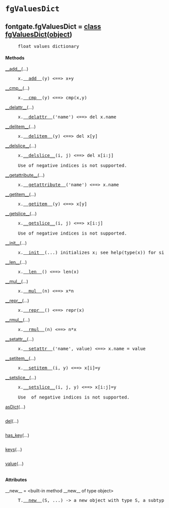 

<a name="fontgate.fgValuesDict"></a>

# `fgValuesDict`


<dt class="class"><h2><span class="class-name">fontgate.fgValuesDict</span> = <a name="fontgate.fgValuesDict" href="#fontgate.fgValuesDict">class fgValuesDict</a>(<a href="./__builtin__.html#object">object</a>)</h2></dt><dd class="class"><dd>


<pre class="doc" markdown="0">float values dictionary</pre>


</dd><h4 class="head-methods">Methods </h4><dl class="function"><dt><a name="fgValuesDict-__add__" href="#fgValuesDict-__add__"><span class="function-name">__add__</span></a><span class="argspec">(...)</span></dt><dd>

<pre class="doc" markdown="0">x.<a href="#fontgate.fgValuesDict-__add__">__add__</a>(y) <==> x+y</pre>

</dd></dl>
<dl class="function"><dt><a name="fgValuesDict-__cmp__" href="#fgValuesDict-__cmp__"><span class="function-name">__cmp__</span></a><span class="argspec">(...)</span></dt><dd>

<pre class="doc" markdown="0">x.<a href="#fontgate.fgValuesDict-__cmp__">__cmp__</a>(y) <==> cmp(x,y)</pre>

</dd></dl>
<dl class="function"><dt><a name="fgValuesDict-__delattr__" href="#fgValuesDict-__delattr__"><span class="function-name">__delattr__</span></a><span class="argspec">(...)</span></dt><dd>

<pre class="doc" markdown="0">x.<a href="#fontgate.fgValuesDict-__delattr__">__delattr__</a>('name') <==> del x.name</pre>

</dd></dl>
<dl class="function"><dt><a name="fgValuesDict-__delitem__" href="#fgValuesDict-__delitem__"><span class="function-name">__delitem__</span></a><span class="argspec">(...)</span></dt><dd>

<pre class="doc" markdown="0">x.<a href="#fontgate.fgValuesDict-__delitem__">__delitem__</a>(y) <==> del x[y]</pre>

</dd></dl>
<dl class="function"><dt><a name="fgValuesDict-__delslice__" href="#fgValuesDict-__delslice__"><span class="function-name">__delslice__</span></a><span class="argspec">(...)</span></dt><dd>

<pre class="doc" markdown="0">x.<a href="#fontgate.fgValuesDict-__delslice__">__delslice__</a>(i, j) <==> del x[i:j]

Use of negative indices is not supported.</pre>

</dd></dl>
<dl class="function"><dt><a name="fgValuesDict-__getattribute__" href="#fgValuesDict-__getattribute__"><span class="function-name">__getattribute__</span></a><span class="argspec">(...)</span></dt><dd>

<pre class="doc" markdown="0">x.<a href="#fontgate.fgValuesDict-__getattribute__">__getattribute__</a>('name') <==> x.name</pre>

</dd></dl>
<dl class="function"><dt><a name="fgValuesDict-__getitem__" href="#fgValuesDict-__getitem__"><span class="function-name">__getitem__</span></a><span class="argspec">(...)</span></dt><dd>

<pre class="doc" markdown="0">x.<a href="#fontgate.fgValuesDict-__getitem__">__getitem__</a>(y) <==> x[y]</pre>

</dd></dl>
<dl class="function"><dt><a name="fgValuesDict-__getslice__" href="#fgValuesDict-__getslice__"><span class="function-name">__getslice__</span></a><span class="argspec">(...)</span></dt><dd>

<pre class="doc" markdown="0">x.<a href="#fontgate.fgValuesDict-__getslice__">__getslice__</a>(i, j) <==> x[i:j]

Use of negative indices is not supported.</pre>

</dd></dl>
<dl class="function"><dt><a name="fgValuesDict-__init__" href="#fgValuesDict-__init__"><span class="function-name">__init__</span></a><span class="argspec">(...)</span></dt><dd>

<pre class="doc" markdown="0">x.<a href="#fontgate.fgValuesDict-__init__">__init__</a>(...) initializes x; see help(type(x)) for signature</pre>

</dd></dl>
<dl class="function"><dt><a name="fgValuesDict-__len__" href="#fgValuesDict-__len__"><span class="function-name">__len__</span></a><span class="argspec">(...)</span></dt><dd>

<pre class="doc" markdown="0">x.<a href="#fontgate.fgValuesDict-__len__">__len__</a>() <==> len(x)</pre>

</dd></dl>
<dl class="function"><dt><a name="fgValuesDict-__mul__" href="#fgValuesDict-__mul__"><span class="function-name">__mul__</span></a><span class="argspec">(...)</span></dt><dd>

<pre class="doc" markdown="0">x.<a href="#fontgate.fgValuesDict-__mul__">__mul__</a>(n) <==> x*n</pre>

</dd></dl>
<dl class="function"><dt><a name="fgValuesDict-__repr__" href="#fgValuesDict-__repr__"><span class="function-name">__repr__</span></a><span class="argspec">(...)</span></dt><dd>

<pre class="doc" markdown="0">x.<a href="#fontgate.fgValuesDict-__repr__">__repr__</a>() <==> repr(x)</pre>

</dd></dl>
<dl class="function"><dt><a name="fgValuesDict-__rmul__" href="#fgValuesDict-__rmul__"><span class="function-name">__rmul__</span></a><span class="argspec">(...)</span></dt><dd>

<pre class="doc" markdown="0">x.<a href="#fontgate.fgValuesDict-__rmul__">__rmul__</a>(n) <==> n*x</pre>

</dd></dl>
<dl class="function"><dt><a name="fgValuesDict-__setattr__" href="#fgValuesDict-__setattr__"><span class="function-name">__setattr__</span></a><span class="argspec">(...)</span></dt><dd>

<pre class="doc" markdown="0">x.<a href="#fontgate.fgValuesDict-__setattr__">__setattr__</a>('name', value) <==> x.name = value</pre>

</dd></dl>
<dl class="function"><dt><a name="fgValuesDict-__setitem__" href="#fgValuesDict-__setitem__"><span class="function-name">__setitem__</span></a><span class="argspec">(...)</span></dt><dd>

<pre class="doc" markdown="0">x.<a href="#fontgate.fgValuesDict-__setitem__">__setitem__</a>(i, y) <==> x[i]=y</pre>

</dd></dl>
<dl class="function"><dt><a name="fgValuesDict-__setslice__" href="#fgValuesDict-__setslice__"><span class="function-name">__setslice__</span></a><span class="argspec">(...)</span></dt><dd>

<pre class="doc" markdown="0">x.<a href="#fontgate.fgValuesDict-__setslice__">__setslice__</a>(i, j, y) <==> x[i:j]=y

Use  of negative indices is not supported.</pre>

</dd></dl>
<dl class="function"><dt><a name="fgValuesDict-asDict" href="#fgValuesDict-asDict"><span class="function-name">asDict</span></a><span class="argspec">(...)</span></dt><dd>

<pre class="doc" markdown="0"></pre>

</dd></dl>
<dl class="function"><dt><a name="fgValuesDict-del" href="#fgValuesDict-del"><span class="function-name">del</span></a><span class="argspec">(...)</span></dt><dd>

<pre class="doc" markdown="0"></pre>

</dd></dl>
<dl class="function"><dt><a name="fgValuesDict-has_key" href="#fgValuesDict-has_key"><span class="function-name">has_key</span></a><span class="argspec">(...)</span></dt><dd>

<pre class="doc" markdown="0"></pre>

</dd></dl>
<dl class="function"><dt><a name="fgValuesDict-keys" href="#fgValuesDict-keys"><span class="function-name">keys</span></a><span class="argspec">(...)</span></dt><dd>

<pre class="doc" markdown="0"></pre>

</dd></dl>
<dl class="function"><dt><a name="fgValuesDict-value" href="#fgValuesDict-value"><span class="function-name">value</span></a><span class="argspec">(...)</span></dt><dd>

<pre class="doc" markdown="0"></pre>

</dd></dl>

  <h4 class="head-attrs">Attributes </h4><dl><dt><span class="other-name">__new__</span> = &lt;built-in method __new__ of type object&gt;<dd>

<pre class="doc" markdown="0">T.<a href="#fontgate.fgValuesDict-__new__">__new__</a>(S, ...) -> a new object with type S, a subtype of T</pre>

</dd></dl>
</dd>
